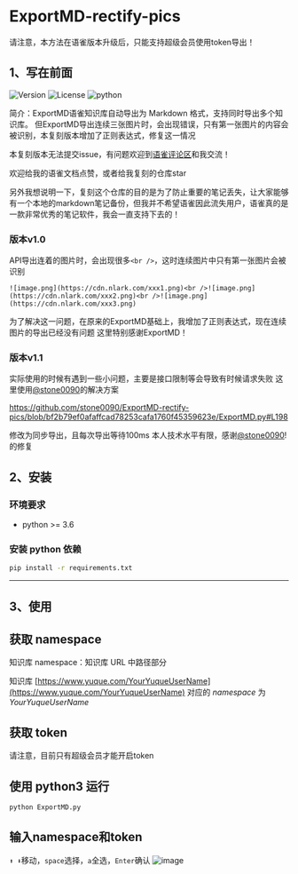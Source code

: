# ExportMD-rectify-pics
请注意，本方法在语雀版本升级后，只能支持超级会员使用token导出！

## 1、写在前面
![Version](https://img.shields.io/badge/Version-1.0.0-blue) ![License](https://img.shields.io/badge/license-MIT-yellow) ![python](https://img.shields.io/badge/python->=3.6-orange)

简介：ExportMD语雀知识库自动导出为 Markdown 格式，支持同时导出多个知识库。
但ExportMD导出连续三张图片时，会出现错误，只有第一张图片的内容会被识别，本复刻版本增加了正则表达式，修复这一情况

本复刻版本无法提交issue，有问题欢迎到[语雀评论区](https://www.yuque.com/duzh929/blog/ocffqg)和我交流！  

欢迎给我的语雀文档点赞，或者给我复刻的仓库star  

另外我想说明一下，复刻这个仓库的目的是为了防止重要的笔记丢失，让大家能够有一个本地的markdown笔记备份，但我并不希望语雀因此流失用户，语雀真的是一款非常优秀的笔记软件，我会一直支持下去的！


### 版本v1.0
API导出连着的图片时，会出现很多`<br />`，这时连续图片中只有第一张图片会被识别
```
![image.png](https://cdn.nlark.com/xxx1.png)<br />![image.png](https://cdn.nlark.com/xxx2.png)<br />![image.png](https://cdn.nlark.com/xxx3.png)

```
为了解决这一问题，在原来的ExportMD基础上，我增加了正则表达式，现在连续图片的导出已经没有问题
这里特别感谢ExportMD！
### 版本v1.1
实际使用的时候有遇到一些小问题，主要是接口限制等会导致有时候请求失败
这里使用[@stone0090](https://github.com/stone0090/ExportMD-rectify-pics)的解决方案  

https://github.com/stone0090/ExportMD-rectify-pics/blob/bf2b79ef0afaffcad78253cafa1760f45359623e/ExportMD.py#L198 

修改为同步导出，且每次导出等待100ms
本人技术水平有限，感谢[@stone0090](https://github.com/stone0090/ExportMD-rectify-pics)!的修复


## 2、安装
### 环境要求
 - python >= 3.6

### 安装 python 依赖
```bash
pip install -r requirements.txt
```
---

## 3、使用

## 获取 namespace
知识库 namespace：知识库 URL 中路径部分

知识库 [https://www.yuque.com/YourYuqueUserName](https://www.yuque.com/YourYuqueUserName)  对应的 *namespace* 为 *YourYuqueUserName*

## 获取 token
请注意，目前只有超级会员才能开启token


## 使用 python3 运行
```bash
python ExportMD.py
```
## 输入namespace和token
`⬆ ⬇`移动，`space`选择，`a`全选，`Enter`确认
![image](https://user-images.githubusercontent.com/61380549/162611337-9b2f875f-6cf0-47d6-87ba-6aa6a7f5efef.png)

